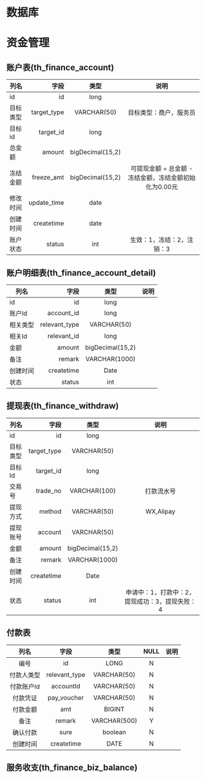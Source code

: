 # 数据库

# 资金管理

## 账户表(th_finance_account)

| 列名 | 字段 | 类型 | 说明 |
| --------   | -----:  | :----:  |  :----:  |
| id | id | long |  |
| 目标类型 | target_type | VARCHAR(50) | 目标类型：商户，服务员 |
| 目标id | target_id | long |  |
| 总金额 | amount | bigDecimal(15,2)  |  |
| 冻结金额 | freeze_amt|bigDecimal(15,2) |可提现金额 = 总金额 - 冻结金额，冻结金额初始化为0.00元|
| 修改时间 | update_time|date|  |
| 创建时间 | createtime|date|  |
| 账户状态 | status|int|生效：1，冻结：2，注销：3|

## 账户明细表(th_finance_account_detail)

| 列名 | 字段 | 类型  |说明|
| --------   | -----:  | :----:  |  :----:  |
| id | id | long |  |
|  账户Id | account_id | long |  |
|  相关类型   | relevant_type | VARCHAR(50) |  |
| 相关Id   | relevant_id | long |  |
|  金额   | amount | bigDecimal(15,2) |  |
| 备注   | remark | VARCHAR(1000) |  |
| 创建时间  | createtime | Date |  |
| 状态   | status | int | |

## 提现表(th_finance_withdraw)

| 列名 | 字段 | 类型  |说明|
| --------   | -----:  | :----:  |  :----:  |
| id | id | long |  |
|  目标类型   | target_type | VARCHAR(50) |  |
| 目标Id   | target_id | long |  |
|  交易号  | trade_no | VARCHAR(100) | 打款流水号 |
|  提现方式  | method | VARCHAR(50) | WX,Alipay |
|  提现账号 | account | VARCHAR(50) |  |
|  金额   | amount | bigDecimal(15,2) |  |
| 备注   | remark | VARCHAR(1000) |  |
| 创建时间  | createtime | Date |  |
| 状态   | status | int | 申请中：1，打款中：2，提现成功：3，提现失败：4|

## 付款表

|列名|字段|类型|NULL|说明|
|:--------:|:--------:|:--------:|:--------:|:--------:|
|编号|id|LONG|N| |
|付款人类型|relevant_type|VARCHAR(50)|N| |
|付款账户Id|accountId|VARCHAR(50)|N| |
|付款凭证|pay_voucher|VARCHAR(50)|N| |
|付款金额|amt|BIGINT|N| |
|备注|remark|VARCHAR(500)|Y|  |
|确认付款|sure|boolean|N| |
|创建时间|createtime|DATE|N| |

## 服务收支(th_finance_biz_balance)
